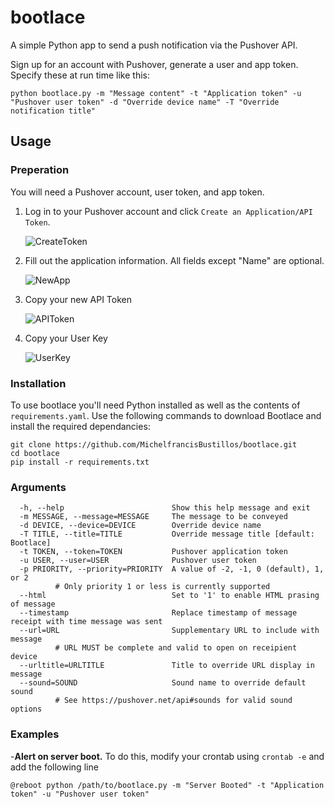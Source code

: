 # bootlace
A simple Python app to send a push notification via the Pushover API.

Sign up for an account with Pushover, generate a user and app token. Specify these at run time like this:

    python bootlace.py -m "Message content" -t "Application token" -u "Pushover user token" -d "Override device name" -T "Override notification title"

## Usage

### Preperation
You will need a Pushover account, user token, and app token. 

1. Log in to your Pushover account and click `Create an Application/API Token`.

    ![CreateToken](https://i.imgur.com/8prNVpW.png)

2. Fill out the application information. All fields except "Name" are optional.
    
    ![NewApp](https://i.imgur.com/L7o0PUa.png)
    
3. Copy your new API Token
    
    ![APIToken](https://i.imgur.com/vssC4E6.png)
    
4. Copy your User Key

    ![UserKey](https://i.imgur.com/sN0JqTF.png)

### Installation
To use bootlace you'll need Python installed as well as the contents of `requirements.yaml`. Use the following commands to download Bootlace and install the required dependancies:
```
git clone https://github.com/MichelfrancisBustillos/bootlace.git
cd bootlace
pip install -r requirements.txt
```
### Arguments
```
  -h, --help                        Show this help message and exit
  -m MESSAGE, --message=MESSAGE     The message to be conveyed
  -d DEVICE, --device=DEVICE        Override device name
  -T TITLE, --title=TITLE           Override message title [default: Bootlace]
  -t TOKEN, --token=TOKEN           Pushover application token
  -u USER, --user=USER              Pushover user token
  -p PRIORITY, --priority=PRIORITY  A value of -2, -1, 0 (default), 1, or 2
          # Only priority 1 or less is currently supported
  --html                            Set to '1' to enable HTML prasing of message
  --timestamp                       Replace timestamp of message receipt with time message was sent
  --url=URL                         Supplementary URL to include with message
          # URL MUST be complete and valid to open on receipient device
  --urltitle=URLTITLE               Title to override URL display in message
  --sound=SOUND                     Sound name to override default sound
          # See https://pushover.net/api#sounds for valid sound options
```

### Examples
-**Alert on server boot.** To do this, modify your crontab using `crontab -e` and add the following line

`@reboot python /path/to/bootlace.py -m "Server Booted" -t "Application token" -u "Pushover user token"`
